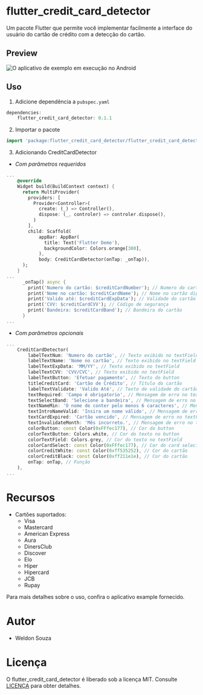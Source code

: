# flutter_credit_card_detector

Um pacote Flutter que permite você implementar facilmente a interface do usuário do cartão de crédito com a detecção do cartão.

## Preview
![O aplicativo de exemplo em execução no Android](https://github.com/weldonsouza/flutter_credit_card_detector/blob/master/preview/preview.gif)

## Uso
1. Adicione dependência a `pubspec.yaml`

```dart
dependencies:
    flutter_credit_card_detector: 0.1.1
```

2. Importar o pacote
```dart
import 'package:flutter_credit_card_detector/flutter_credit_card_detector.dart';
```

3. Adicionando CreditCardDetector
- *Com parâmetros requeridos*
```dart
...
    @override
    Widget build(BuildContext context) {
      return MultiProvider(
        providers: [
          Provider<Controller>(
            create: (_) => Controller(),
            dispose: (_, controler) => controler.dispose(),
          )
        ],
        child: Scaffold(
            appBar: AppBar(
              title: Text('Flutter Demo'),
              backgroundColor: Colors.orange[300],
            ),
            body: CreditCardDetector(onTap: _onTap)),
      );
    }
...
      _onTap() async {
        print('Numero do cartão: $creditCardNumber'); // Numero do cartão digitado
        print('Nome no cartão: $creditCardName'); // Nome no cartão digitado
        print('Valido até: $creditCardExpData'); // Validade do cartão
        print('CVV: $creditCardCVV'); // Código de segurança
        print('Bandeira: $creditCardBand'); // Bandeira do cartão
      }
...
```
- *Com parâmetros opcionais*
```dart
...
    CreditCardDetector(
        labelTextNum: 'Numero do cartão', // Texto exibido no textField
        labelTextName: 'Nome no cartão', // Texto exibido no textField
        labelTextExpData: 'MM/YY', // Texto exibido no textField
        labelTextCVV: 'CVV/CVC', // Texto exibido no textField
        labelTextButton: 'Efetuar pagamento', // Texto do button
        titleCreditCard: 'Cartão de Crédito', // Título do cartão
        labelTextValidate: 'Valido Até', // Texto de validade do cartão
        textRequired: 'Campo é obrigatorio', // Mensagem de erro no textField - campos vazios
        textSelectBand: 'Selecione a bandeira', // Mensagem de erro no textField - quando a bandeira não é identificada
        textNameMin: 'O nome de conter pelo menos 6 caracteres', // Mensagem de erro no textField - campo nome
        textIntroNameValid: 'Insira um nome válido', // Mensagem de erro no textField - campo nome
        textCardExpired: 'Cartão vencido', // Mensagem de erro no textField - campo validade do cartão
        textInvalidateMonth: 'Mês incorreto.', // Mensagem de erro no textField - campo validade do cartão
        colorButton: const Color(0xFFfec177), // Cor do button
        colorTextButton: Colors.white, // Cor do texto no button
        colorTextField: Colors.grey, // Cor do texto no textField
        colorCardSelect: const Color(0xFFfec177), // Cor do card selecionado
        colorCreditWhite: const Color(0xff535252), // Cor do cartão
        colorCreditBlack: const Color(0xff211e1e), // Cor do cartão
        onTap: onTap, // Função
    ),
...
```
# Recursos
* Cartões suportados:
    * Visa
    * Mastercard
    * American Express
    * Aura
    * DinersClub
    * Discover
    * Elo
    * Hiper
    * Hipercard
    * JCB
    * Rupay

Para mais detalhes sobre o uso, confira o aplicativo example fornecido.

# Autor
* Weldon Souza

# Licença
O flutter_credit_card_detector é liberado sob a licença MIT. Consulte [LICENÇA](./LICENSE) para obter detalhes.